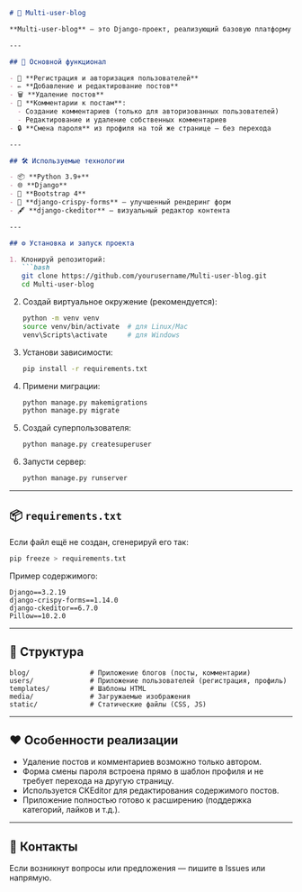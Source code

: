 ````markdown
# 📝 Multi-user-blog

**Multi-user-blog** — это Django-проект, реализующий базовую платформу для публикации и управления блогами с поддержкой нескольких пользователей.

---

## 🚀 Основной функционал

- 🔐 **Регистрация и авторизация пользователей**
- ✏️ **Добавление и редактирование постов**
- 🗑️ **Удаление постов**
- 💬 **Комментарии к постам**:
  - Создание комментариев (только для авторизованных пользователей)
  - Редактирование и удаление собственных комментариев
- 🔒 **Смена пароля** из профиля на той же странице — без перехода

---

## 🛠 Используемые технологии

- 📦 **Python 3.9+**
- 🌐 **Django**
- 🎨 **Bootstrap 4**
- 📝 **django-crispy-forms** — улучшенный рендеринг форм
- 🖋 **django-ckeditor** — визуальный редактор контента

---

## ⚙️ Установка и запуск проекта

1. Клонируй репозиторий:
   ```bash
   git clone https://github.com/yourusername/Multi-user-blog.git
   cd Multi-user-blog
````

2. Создай виртуальное окружение (рекомендуется):

   ```bash
   python -m venv venv
   source venv/bin/activate  # для Linux/Mac
   venv\Scripts\activate     # для Windows
   ```

3. Установи зависимости:

   ```bash
   pip install -r requirements.txt
   ```

4. Примени миграции:

   ```bash
   python manage.py makemigrations
   python manage.py migrate
   ```

5. Создай суперпользователя:

   ```bash
   python manage.py createsuperuser
   ```

6. Запусти сервер:

   ```bash
   python manage.py runserver
   ```

---

## 📦 `requirements.txt`

Если файл ещё не создан, сгенерируй его так:

```bash
pip freeze > requirements.txt
```

Пример содержимого:

```
Django==3.2.19
django-crispy-forms==1.14.0
django-ckeditor==6.7.0
Pillow==10.2.0
```

---

## 📂 Структура

```text
blog/               # Приложение блогов (посты, комментарии)
users/              # Приложение пользователей (регистрация, профиль)
templates/          # Шаблоны HTML
media/              # Загружаемые изображения
static/             # Статические файлы (CSS, JS)
```

---

## ❤️ Особенности реализации

* Удаление постов и комментариев возможно только автором.
* Форма смены пароля встроена прямо в шаблон профиля и не требует перехода на другую страницу.
* Используется CKEditor для редактирования содержимого постов.
* Приложение полностью готово к расширению (поддержка категорий, лайков и т.д.).

---

## 📧 Контакты

Если возникнут вопросы или предложения — пишите в Issues или напрямую.

```
```
